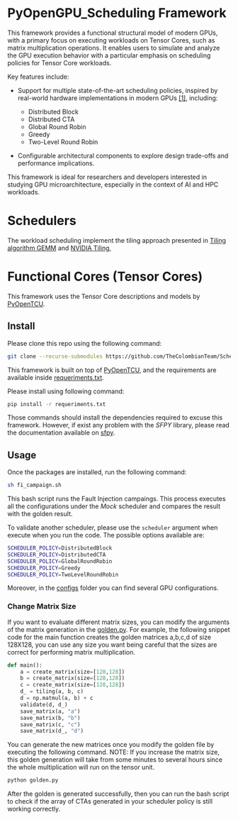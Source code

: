 # PyOpenGPU_Scheduling Framework

This framework provides a functional structural model of modern GPUs, with a primary focus on executing workloads on Tensor Cores, such as matrix multiplication operations. It enables users to simulate and analyze the GPU execution behavior with a particular emphasis on scheduling policies for Tensor Core workloads.

Key features include:

- Support for multiple state-of-the-art scheduling policies, inspired by real-world hardware implementations in modern GPUs [[1]](https://ieeexplore.ieee.org/abstract/document/8625517), including:
    - Distributed Block
    - Distributed CTA
    - Global Round Robin
    - Greedy
    - Two-Level Round Robin
 
- Configurable architectural components to explore design trade-offs and performance implications.

This framework is ideal for researchers and developers interested in studying GPU microarchitecture, especially in the context of AI and HPC workloads.


# Schedulers

The workload scheduling implement the tiling approach presented in [Tiling algorithm GEMM](http://arxiv.org/abs/1808.07984) and [NVIDIA Tiling](https://docs.nvidia.com/deeplearning/performance/dl-performance-matrix-multiplication/index.html), 

# Functional Cores (Tensor Cores)

This framework uses the Tensor Core descriptions and models by [PyOpenTCU](https://github.com/TheColombianTeam/PyOpenTCU.git).

## Install

Please clone this repo using the following command:

```bash
git clone --recurse-submodules https://github.com/TheColombianTeam/Schedulers.git
```

This framework is built on top of [PyOpenTCU](https://github.com/TheColombianTeam/PyOpenTCU.git), and the requirements are available inside [requeriments.txt](./requeriments.txt).

Please install using following command:

```bash
pip install -r requeriments.txt
```

Those commands should install the dependencies required to excuse this framework. However, if exist any problem with the *SFPY* library, please read the documentation available on [sfpy](https://github.com/billzorn/sfpy.git).

## Usage

Once the packages are installed, run the following command:

```bash
sh fi_campaign.sh
```

This bash script runs the Fault Injection campaings. This process executes all the configurations under the *Mock* scheduler and compares the result with the golden result.

To validate another scheduler, please use the `scheduler` argument when execute when you run the code. The possible options available are:

```bash
SCHEDULER_POLICY=DistributedBlock
SCHEDULER_POLICY=DistributedCTA
SCHEDULER_POLICY=GlobalRoundRobin
SCHEDULER_POLICY=Greedy
SCHEDULER_POLICY=TwoLevelRoundRobin
```

Moreover, in the [configs](./configs/) folder you can find several GPU configurations.

### Change Matrix Size
If you want to evaluate different matrix sizes, you can modify the arguments of the matrix generation in the [golden.py](https://github.com/TheColombianTeam/Schedulers/blob/c50d9a0069a373c0de62c5f91d4092b75af9afcb/golden.py#L43C12-L43C12). For example, the following snippet code for the main function creates the golden matrices a,b,c,d of size 128X128, you can use any size you want being careful that the sizes are correct for performing matrix multiplication.

```python
def main():
    a = create_matrix(size=[128,128])
    b = create_matrix(size=[128,128])
    c = create_matrix(size=[128,128])
    d_ = tiling(a, b, c)
    d = np.matmul(a, b) + c
    validate(d, d_)
    save_matrix(a, "a")
    save_matrix(b, "b")
    save_matrix(c, "c")
    save_matrix(d_, "d")
```
You can generate the new matrices once you modify the golden file by executing the following command. NOTE: If you increase the matrix size, this golden generation will take from some minutes to several hours since the whole multiplication will run on the tensor unit. 

```bash
python golden.py
```
After the golden is generated successfully, then you can run the bash script to check if the array of CTAs generated in your scheduler policy is still working correctly. 
